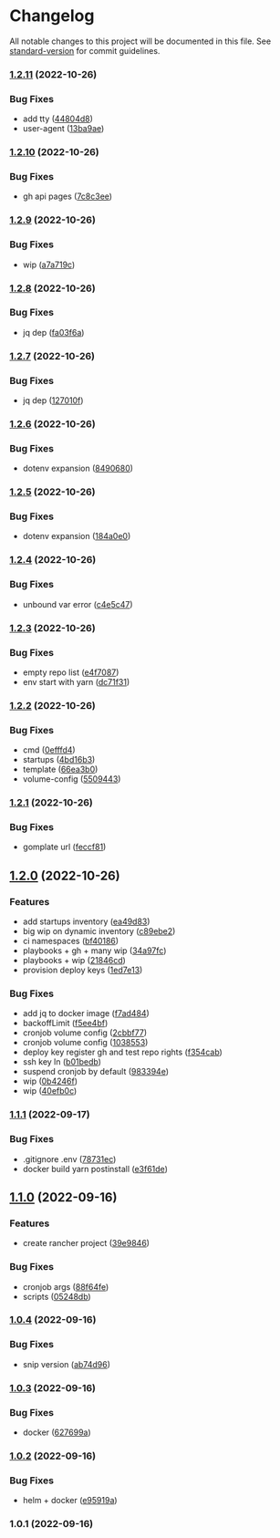 # Changelog

All notable changes to this project will be documented in this file. See [standard-version](https://github.com/conventional-changelog/standard-version) for commit guidelines.

### [1.2.11](https://github.com/SocialGouv/infra-as-loop/compare/v1.2.10...v1.2.11) (2022-10-26)


### Bug Fixes

* add tty ([44804d8](https://github.com/SocialGouv/infra-as-loop/commit/44804d8df62337037efe11d7bcc6b790390ee984))
* user-agent ([13ba9ae](https://github.com/SocialGouv/infra-as-loop/commit/13ba9ae961e6c4a45fc83ff89e0e3363ab1933e0))

### [1.2.10](https://github.com/SocialGouv/infra-as-loop/compare/v1.2.9...v1.2.10) (2022-10-26)


### Bug Fixes

* gh api pages ([7c8c3ee](https://github.com/SocialGouv/infra-as-loop/commit/7c8c3ee92587961971e24e18e2b8011219c3163e))

### [1.2.9](https://github.com/SocialGouv/infra-as-loop/compare/v1.2.8...v1.2.9) (2022-10-26)


### Bug Fixes

* wip ([a7a719c](https://github.com/SocialGouv/infra-as-loop/commit/a7a719cce1390279af6a8b2a1b45d54be0dd9135))

### [1.2.8](https://github.com/SocialGouv/infra-as-loop/compare/v1.2.7...v1.2.8) (2022-10-26)


### Bug Fixes

* jq dep ([fa03f6a](https://github.com/SocialGouv/infra-as-loop/commit/fa03f6aae0a0f0c58727472efe153621e0d356c9))

### [1.2.7](https://github.com/SocialGouv/infra-as-loop/compare/v1.2.6...v1.2.7) (2022-10-26)


### Bug Fixes

* jq dep ([127010f](https://github.com/SocialGouv/infra-as-loop/commit/127010fd9ec92940244b53ceee8e1064e56e2522))

### [1.2.6](https://github.com/SocialGouv/infra-as-loop/compare/v1.2.5...v1.2.6) (2022-10-26)


### Bug Fixes

* dotenv expansion ([8490680](https://github.com/SocialGouv/infra-as-loop/commit/8490680b7c68980c9797d6d12a754f750071b6b1))

### [1.2.5](https://github.com/SocialGouv/infra-as-loop/compare/v1.2.4...v1.2.5) (2022-10-26)


### Bug Fixes

* dotenv expansion ([184a0e0](https://github.com/SocialGouv/infra-as-loop/commit/184a0e08302717c23c809b4d870298313fe5e015))

### [1.2.4](https://github.com/SocialGouv/infra-as-loop/compare/v1.2.3...v1.2.4) (2022-10-26)


### Bug Fixes

* unbound var error ([c4e5c47](https://github.com/SocialGouv/infra-as-loop/commit/c4e5c4714fcd7caf74a82a3534c3d75b7e61a2f1))

### [1.2.3](https://github.com/SocialGouv/infra-as-loop/compare/v1.2.2...v1.2.3) (2022-10-26)


### Bug Fixes

* empty repo list ([e4f7087](https://github.com/SocialGouv/infra-as-loop/commit/e4f70871a0fee90daba3cb66a35abac1d89a9499))
* env start with yarn ([dc71f31](https://github.com/SocialGouv/infra-as-loop/commit/dc71f31bba437f34068a191f0257691cd9e69a59))

### [1.2.2](https://github.com/SocialGouv/infra-as-loop/compare/v1.2.1...v1.2.2) (2022-10-26)


### Bug Fixes

* cmd ([0efffd4](https://github.com/SocialGouv/infra-as-loop/commit/0efffd453303984a751b91cc8a1dc94271b12f2b))
* startups ([4bd16b3](https://github.com/SocialGouv/infra-as-loop/commit/4bd16b32b3be1b136976ef20fb9693ef3f7f4319))
* template ([66ea3b0](https://github.com/SocialGouv/infra-as-loop/commit/66ea3b0174e553103b720a4dcfeb55c382f08ce2))
* volume-config ([5509443](https://github.com/SocialGouv/infra-as-loop/commit/5509443df5351cff5930c90c7318580608fd94c9))

### [1.2.1](https://github.com/SocialGouv/infra-as-loop/compare/v1.2.0...v1.2.1) (2022-10-26)


### Bug Fixes

* gomplate url ([feccf81](https://github.com/SocialGouv/infra-as-loop/commit/feccf817bf6b9ec1ca2719ea8d998f5c8606a3b5))

## [1.2.0](https://github.com/SocialGouv/infra-as-loop/compare/v1.1.1...v1.2.0) (2022-10-26)


### Features

* add startups inventory ([ea49d83](https://github.com/SocialGouv/infra-as-loop/commit/ea49d83f321e0c0a5979ff4fea1a37016209c06b))
* big wip on dynamic inventory ([c89ebe2](https://github.com/SocialGouv/infra-as-loop/commit/c89ebe25e40da0140d4db7e54587787272628629))
* ci namespaces ([bf40186](https://github.com/SocialGouv/infra-as-loop/commit/bf4018638b5084500cca83891211fcfe6ed2237c))
* playbooks + gh + many wip ([34a97fc](https://github.com/SocialGouv/infra-as-loop/commit/34a97fc5366dd2492840ae4d1245909fce11ddb4))
* playbooks + wip ([21846cd](https://github.com/SocialGouv/infra-as-loop/commit/21846cd098b5a5e9749ea2c5407fb430bcb592bb))
* provision deploy keys ([1ed7e13](https://github.com/SocialGouv/infra-as-loop/commit/1ed7e135198ffe37b921840522d40c3354c08169))


### Bug Fixes

* add jq to docker image ([f7ad484](https://github.com/SocialGouv/infra-as-loop/commit/f7ad48489e99be94c0b58c76423bf88b45932dc5))
* backoffLimit ([f5ee4bf](https://github.com/SocialGouv/infra-as-loop/commit/f5ee4bf3b54e0bbafe35a256240bf0142c1da1c1))
* cronjob volume config ([2cbbf77](https://github.com/SocialGouv/infra-as-loop/commit/2cbbf7763e0d2d44b47c523d4a220904375f6f1d))
* cronjob volume config ([1038553](https://github.com/SocialGouv/infra-as-loop/commit/1038553d8dc31290216f8fbcd91410095e32530c))
* deploy key register gh and test repo rights ([f354cab](https://github.com/SocialGouv/infra-as-loop/commit/f354cabd6d31c0b75f6fe3034aa1d84b99d421e9))
* ssh key ln ([b01bedb](https://github.com/SocialGouv/infra-as-loop/commit/b01bedbf5f0e02c4b02fb657f07701bab62a23c9))
* suspend cronjob by default ([983394e](https://github.com/SocialGouv/infra-as-loop/commit/983394eaafcd71b4d7dd3b2b3db432e5507468f4))
* wip ([0b4246f](https://github.com/SocialGouv/infra-as-loop/commit/0b4246fbf20ded61a531ea75c3fdec34571a9ee5))
* wip ([40efb0c](https://github.com/SocialGouv/infra-as-loop/commit/40efb0c050569eeb8d7265ba57e84c669a8c8a34))

### [1.1.1](https://github.com/SocialGouv/infra-as-loop/compare/v1.1.0...v1.1.1) (2022-09-17)


### Bug Fixes

* .gitignore .env ([78731ec](https://github.com/SocialGouv/infra-as-loop/commit/78731ecf6291722375ea75c741fcd0150680713e))
* docker build yarn postinstall ([e3f61de](https://github.com/SocialGouv/infra-as-loop/commit/e3f61de5c6952faacc96548b1636923402895ec6))

## [1.1.0](https://github.com/SocialGouv/infra-as-loop/compare/v1.0.4...v1.1.0) (2022-09-16)


### Features

* create rancher project ([39e9846](https://github.com/SocialGouv/infra-as-loop/commit/39e9846bb16770098f361ad2a8571e5d07feae59))


### Bug Fixes

* cronjob args ([88f64fe](https://github.com/SocialGouv/infra-as-loop/commit/88f64fea1dd1d96c84e3cb28ffecf34a8d6c5ac1))
* scripts ([05248db](https://github.com/SocialGouv/infra-as-loop/commit/05248dba9513dfd51fbce82ffb9ef74eb261b0b4))

### [1.0.4](https://github.com/SocialGouv/infra-as-loop/compare/v1.0.3...v1.0.4) (2022-09-16)


### Bug Fixes

* snip version ([ab74d96](https://github.com/SocialGouv/infra-as-loop/commit/ab74d9697f8215e40d29a2b57a4a97f667d70203))

### [1.0.3](https://github.com/SocialGouv/infra-as-loop/compare/v1.0.2...v1.0.3) (2022-09-16)


### Bug Fixes

* docker ([627699a](https://github.com/SocialGouv/infra-as-loop/commit/627699aad4e9bfc8277c26a7e751870ad4b850c2))

### [1.0.2](https://github.com/SocialGouv/infra-as-loop/compare/v1.0.1...v1.0.2) (2022-09-16)


### Bug Fixes

* helm + docker ([e95919a](https://github.com/SocialGouv/infra-as-loop/commit/e95919ae54085c762139728d44d103d3bf4de51a))

### 1.0.1 (2022-09-16)

